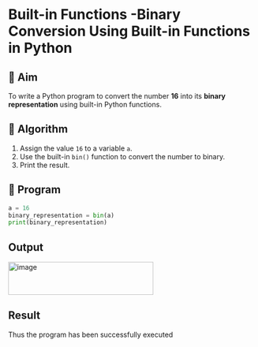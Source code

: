 # Built-in Functions -Binary Conversion Using Built-in Functions in Python

## 🎯 Aim
To write a Python program to convert the number **16** into its **binary representation** using built-in Python functions.

## 🧠 Algorithm
1. Assign the value `16` to a variable `a`.
2. Use the built-in `bin()` function to convert the number to binary.
3. Print the result.

## 🧾 Program
```python
a = 16
binary_representation = bin(a)
print(binary_representation)
```

## Output
<img width="294" height="67" alt="image" src="https://github.com/user-attachments/assets/e877682d-19ac-494d-949a-0c05110be715" />


## Result
Thus the program has been successfully executed
